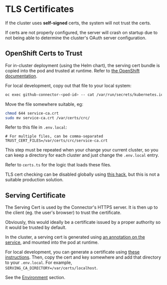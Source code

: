 # TLS Certificates
If the cluster uses **self-signed** certs, the system will not trust the certs.

If certs are not properly configured, the server will crash on startup due to not being able to determine the cluster's OAuth server configuration.

## OpenShift Certs to Trust

For in-cluster deployment (using the Helm chart), the serving cert bundle is copied into the pod and trusted at runtime. Refer to [the OpenShift documentation](https://docs.openshift.com/container-platform/3.11/dev_guide/secrets.html#service-serving-certificate-secrets).

For local development, copy out that file to your local system:

```sh
oc exec github-connector-<pod-id> -- cat /var/run/secrets/kubernetes.io/serviceaccount/service-ca.crt > service-ca.crt
```

Move the file somewhere suitable, eg:
```sh
chmod 644 service-ca.crt
sudo mv service-ca.crt /var/certs/crc/
```

Refer to this file in `.env.local`:
```properties
# For multiple files, can be comma-separated
TRUST_CERT_FILES=/var/certs/crc/service-ca.crt
```

This step must be repeated when your change your current cluster, so you can keep a directory for each cluster and just change the `.env.local` entry.

Refer to `certs.ts` for the logic that loads these files.

TLS cert checking can be disabled globally using [this hack](https://stackoverflow.com/a/21961005), but this is not a suitable production solution.

## Serving Certificate
The Serving Cert is used by the Connector's HTTPS server. It is then up to the client (eg. the user's browser) to trust the certificate.

Obviously, this would ideally be a certificate issued by a proper authority so it would be trusted by default.

In the cluster, a serving cert is generated using [an annotation on the service](https://docs.openshift.com/container-platform/3.11/dev_guide/secrets.html#service-serving-certificate-secrets), and mounted into the pod at runtime.

For local development, you can generate a certificate using [these instructions](https://letsencrypt.org/docs/certificates-for-localhost/#making-and-trusting-your-own-certificates). Then, copy the cert and key somewhere and add that directory to your `.env.local`. For example, `SERVING_CA_DIRECTORY=/var/certs/localhost`.

See the [Environment](./developing.md#environment) section.
